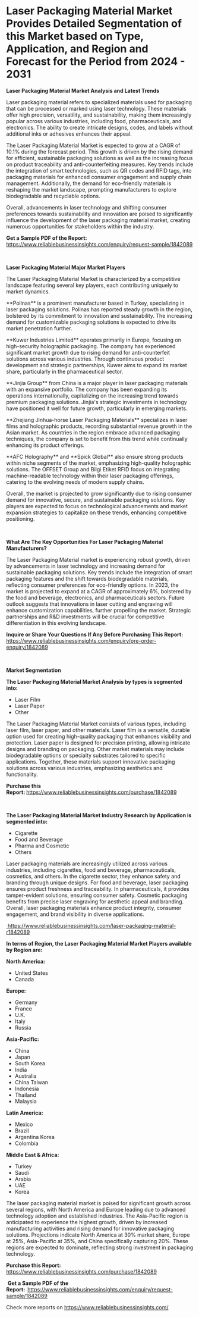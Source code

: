 <p><h1>Laser Packaging Material Market Provides Detailed Segmentation of this Market based on Type, Application, and Region and Forecast for the Period from 2024 - 2031</h1></p><p><strong>Laser Packaging Material Market Analysis and Latest Trends</strong></p>
<p><p>Laser packaging material refers to specialized materials used for packaging that can be processed or marked using laser technology. These materials offer high precision, versatility, and sustainability, making them increasingly popular across various industries, including food, pharmaceuticals, and electronics. The ability to create intricate designs, codes, and labels without additional inks or adhesives enhances their appeal.</p><p>The Laser Packaging Material Market is expected to grow at a CAGR of 10.1% during the forecast period. This growth is driven by the rising demand for efficient, sustainable packaging solutions as well as the increasing focus on product traceability and anti-counterfeiting measures. Key trends include the integration of smart technologies, such as QR codes and RFID tags, into packaging materials for enhanced consumer engagement and supply chain management. Additionally, the demand for eco-friendly materials is reshaping the market landscape, prompting manufacturers to explore biodegradable and recyclable options.</p><p>Overall, advancements in laser technology and shifting consumer preferences towards sustainability and innovation are poised to significantly influence the development of the laser packaging material market, creating numerous opportunities for stakeholders within the industry.</p></p>
<p><strong>Get a Sample PDF of the Report:&nbsp;</strong> <a href="https://www.reliablebusinessinsights.com/enquiry/request-sample/1842089?utm_campaign=96&utm_medium=2&utm_source=Github&utm_content=ia&utm_term=31122024&utm_id=laser-packaging-material">https://www.reliablebusinessinsights.com/enquiry/request-sample/1842089</a></p>
<p>&nbsp;</p>
<p><strong>Laser Packaging Material Major Market Players</strong></p>
<p><p>The Laser Packaging Material Market is characterized by a competitive landscape featuring several key players, each contributing uniquely to market dynamics.</p><p>**Polinas** is a prominent manufacturer based in Turkey, specializing in laser packaging solutions. Polinas has reported steady growth in the region, bolstered by its commitment to innovation and sustainability. The increasing demand for customizable packaging solutions is expected to drive its market penetration further.</p><p>**Kuwer Industries Limited** operates primarily in Europe, focusing on high-security holographic packaging. The company has experienced significant market growth due to rising demand for anti-counterfeit solutions across various industries. Through continuous product development and strategic partnerships, Kuwer aims to expand its market share, particularly in the pharmaceutical sector.</p><p>**Jinjia Group** from China is a major player in laser packaging materials with an expansive portfolio. The company has been expanding its operations internationally, capitalizing on the increasing trend towards premium packaging solutions. Jinjia's strategic investments in technology have positioned it well for future growth, particularly in emerging markets.</p><p>**Zhejiang Jinhua-horse Laser Packaging Materials** specializes in laser films and holographic products, recording substantial revenue growth in the Asian market. As countries in the region embrace advanced packaging techniques, the company is set to benefit from this trend while continually enhancing its product offerings.</p><p>**AFC Holography** and **Spick Global** also ensure strong products within niche segments of the market, emphasizing high-quality holographic solutions. The OFFSET Group and Bilgi Etiket RFID focus on integrating machine-readable technology within their laser packaging offerings, catering to the evolving needs of modern supply chains.</p><p>Overall, the market is projected to grow significantly due to rising consumer demand for innovative, secure, and sustainable packaging solutions. Key players are expected to focus on technological advancements and market expansion strategies to capitalize on these trends, enhancing competitive positioning.</p></p>
<p>&nbsp;</p>
<p><strong>What Are The Key Opportunities For Laser Packaging Material Manufacturers?</strong></p>
<p><p>The Laser Packaging Material market is experiencing robust growth, driven by advancements in laser technology and increasing demand for sustainable packaging solutions. Key trends include the integration of smart packaging features and the shift towards biodegradable materials, reflecting consumer preferences for eco-friendly options. In 2023, the market is projected to expand at a CAGR of approximately 6%, bolstered by the food and beverage, electronics, and pharmaceuticals sectors. Future outlook suggests that innovations in laser cutting and engraving will enhance customization capabilities, further propelling the market. Strategic partnerships and R&D investments will be crucial for competitive differentiation in this evolving landscape.</p></p>
<p><strong>Inquire or Share Your Questions If Any Before Purchasing This Report:</strong> <a href="https://www.reliablebusinessinsights.com/enquiry/pre-order-enquiry/1842089?utm_campaign=96&utm_medium=2&utm_source=Github&utm_content=ia&utm_term=31122024&utm_id=laser-packaging-material">https://www.reliablebusinessinsights.com/enquiry/pre-order-enquiry/1842089</a></p>
<p>&nbsp;</p>
<p><strong>Market Segmentation</strong></p>
<p><strong>The Laser Packaging Material Market Analysis by types is segmented into:</strong></p>
<p><ul><li>Laser Film</li><li>Laser Paper</li><li>Other</li></ul></p>
<p><p>The Laser Packaging Material Market consists of various types, including laser film, laser paper, and other materials. Laser film is a versatile, durable option used for creating high-quality packaging that enhances visibility and protection. Laser paper is designed for precision printing, allowing intricate designs and branding on packaging. Other market materials may include biodegradable options or specialty substrates tailored to specific applications. Together, these materials support innovative packaging solutions across various industries, emphasizing aesthetics and functionality.</p></p>
<p><strong>Purchase this Report:&nbsp;</strong><a href="https://www.reliablebusinessinsights.com/purchase/1842089?utm_campaign=96&utm_medium=2&utm_source=Github&utm_content=ia&utm_term=31122024&utm_id=laser-packaging-material">https://www.reliablebusinessinsights.com/purchase/1842089</a></p>
<p>&nbsp;</p>
<p><strong>The Laser Packaging Material Market Industry Research by Application is segmented into:</strong></p>
<p><ul><li>Cigarette</li><li>Food and Beverage</li><li>Pharma and Cosmetic</li><li>Others</li></ul></p>
<p><p>Laser packaging materials are increasingly utilized across various industries, including cigarettes, food and beverage, pharmaceuticals, cosmetics, and others. In the cigarette sector, they enhance safety and branding through unique designs. For food and beverage, laser packaging ensures product freshness and traceability. In pharmaceuticals, it provides tamper-evident solutions, ensuring consumer safety. Cosmetic packaging benefits from precise laser engraving for aesthetic appeal and branding. Overall, laser packaging materials enhance product integrity, consumer engagement, and brand visibility in diverse applications.</p></p>
<p><a href="https://www.reliablebusinessinsights.com/laser-packaging-material-r1842089?utm_campaign=96&utm_medium=2&utm_source=Github&utm_content=ia&utm_term=31122024&utm_id=laser-packaging-material">&nbsp;https://www.reliablebusinessinsights.com/laser-packaging-material-r1842089</a></p>
<p><strong>In terms of Region, the Laser Packaging Material Market Players available by Region are:</strong></p>
<p>
    <p> <strong> North America: </strong>
        <ul>
            <li>United States</li>
            <li>Canada</li>
        </ul>
        </p> 
    <p> <strong> Europe: </strong>
        <ul>
            <li>Germany</li>
            <li>France</li>
            <li>U.K.</li>
            <li>Italy</li>
            <li>Russia</li>
        </ul>
        </p> 
    <p> <strong> Asia-Pacific: </strong>
        <ul>
            <li>China</li>
            <li>Japan</li>
            <li>South Korea</li>
            <li>India</li>
            <li>Australia</li>
            <li>China Taiwan</li>
            <li>Indonesia</li>
            <li>Thailand</li>
            <li>Malaysia</li>
        </ul>
        </p> 
    <p> <strong> Latin America: </strong>
        <ul>
            <li>Mexico</li>
            <li>Brazil</li>
            <li>Argentina Korea</li>
            <li>Colombia</li>
        </ul>
        </p> 
    <p> <strong> Middle East & Africa: </strong>
        <ul>
            <li>Turkey</li>
            <li>Saudi</li>
            <li>Arabia</li>
            <li>UAE</li>
            <li>Korea</li>
        </ul>
    </p>
    </p>
<p><p>The laser packaging material market is poised for significant growth across several regions, with North America and Europe leading due to advanced technology adoption and established industries. The Asia-Pacific region is anticipated to experience the highest growth, driven by increased manufacturing activities and rising demand for innovative packaging solutions. Projections indicate North America at 30% market share, Europe at 25%, Asia-Pacific at 35%, and China specifically capturing 20%. These regions are expected to dominate, reflecting strong investment in packaging technology.</p></p>
<p><strong>Purchase this Report: </strong><a href="https://www.reliablebusinessinsights.com/purchase/1842089?utm_campaign=96&utm_medium=2&utm_source=Github&utm_content=ia&utm_term=31122024&utm_id=laser-packaging-material">https://www.reliablebusinessinsights.com/purchase/1842089</a></p>
<p>&nbsp;<strong>Get a Sample PDF of the Report:&nbsp;&nbsp;</strong><a href="https://www.reliablebusinessinsights.com/enquiry/request-sample/1842089?utm_campaign=96&utm_medium=2&utm_source=Github&utm_content=ia&utm_term=31122024&utm_id=laser-packaging-material">https://www.reliablebusinessinsights.com/enquiry/request-sample/1842089</a></p>
<p><strong></strong></p>
<p>Check more reports on <a href="https://www.reliablebusinessinsights.com/?utm_campaign=96&utm_medium=2&utm_source=Github&utm_content=ia&utm_term=31122024&utm_id=laser-packaging-material">https://www.reliablebusinessinsights.com/</a></p>
